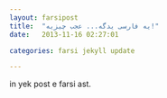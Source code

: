 ```yaml
---
layout: farsipost
title:  "یه فارسی یدگه... عجب چیزیه!"
date:   2013-11-16 02:27:01

categories: farsi jekyll update

---
```


in yek post e farsi ast.

[jekyll-gh]: https://github.com/mojombo/jekyll
[jekyll]:    http://jekyllrb.com
